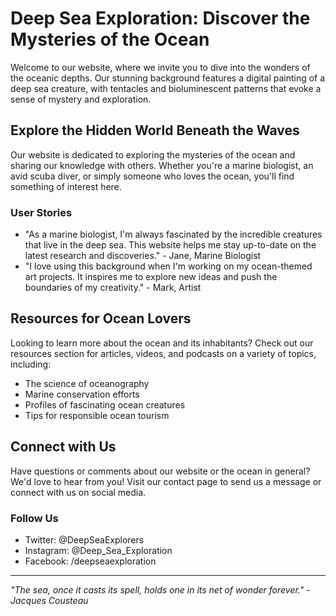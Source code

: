 <!--font:Lato-->

# Deep Sea Exploration: Discover the Mysteries of the Ocean

Welcome to our website, where we invite you to dive into the wonders of the oceanic depths. Our stunning background features a digital painting of a deep sea creature, with tentacles and bioluminescent patterns that evoke a sense of mystery and exploration.

## Explore the Hidden World Beneath the Waves

Our website is dedicated to exploring the mysteries of the ocean and sharing our knowledge with others. Whether you're a marine biologist, an avid scuba diver, or simply someone who loves the ocean, you'll find something of interest here.

### User Stories

- "As a marine biologist, I'm always fascinated by the incredible creatures that live in the deep sea. This website helps me stay up-to-date on the latest research and discoveries." - Jane, Marine Biologist
- "I love using this background when I'm working on my ocean-themed art projects. It inspires me to explore new ideas and push the boundaries of my creativity." - Mark, Artist

## Resources for Ocean Lovers

Looking to learn more about the ocean and its inhabitants? Check out our resources section for articles, videos, and podcasts on a variety of topics, including:

- The science of oceanography
- Marine conservation efforts
- Profiles of fascinating ocean creatures
- Tips for responsible ocean tourism

## Connect with Us

Have questions or comments about our website or the ocean in general? We'd love to hear from you! Visit our contact page to send us a message or connect with us on social media.

### Follow Us

- Twitter: @DeepSeaExplorers
- Instagram: @Deep_Sea_Exploration
- Facebook: /deepseaexploration

---

_"The sea, once it casts its spell, holds one in its net of wonder forever." - Jacques Cousteau_

<!--

Write me content for website with wallpaper which alt text is:

"A digital painting of a deep sea creature, with tentacles and bioluminescent patterns evoking a sense of mystery and exploration."

The name/title of the page should not be 1:1 copy of the alt text but rather a real content of the website which is using this wallpaper.

- Use markdown format 
- Start with heading
- Heading should be short and concise
- The content should look like a real website 
- The website should not be about the wallpaper, wallpaper is just a related background
- Heading should be contain work "wallpaper" or "background"
- Include real sections like references, contact, user stories, etc. use things relevant to the page purpose.
- Feel free to use structure like headings, bullets, numbering, blockquotes, paragraphs, horizontal lines, etc.
- You can use formatting like bold or _italic_
- You can include UTF-8 emojis
- Links should be only #hash anchors (and you can refer to the document itself)
- Do not include images


---


# Oceanic Depths Wallpaper: Explore the Mysteries of the Deep

Welcome to our website, where we celebrate the beauty and wonder of the oceanic depths. Our stunning wallpaper features a digital painting of a deep sea creature, with tentacles and bioluminescent patterns that evoke a sense of mystery and exploration.

## Discover the Secrets of the Deep

Our website is dedicated to exploring the mysteries of the ocean and sharing our knowledge with others. Whether you're a marine biologist, an avid scuba diver, or simply someone who loves the ocean, you'll find something of interest here.

### User Stories

- "I love using this wallpaper as my background when I'm working on my marine biology research. It reminds me of the incredible creatures that live in the deep sea." - Jane, Marine Biologist
- "As a scuba diver, I'm always looking for new ways to connect with the ocean. This wallpaper helps me feel like I'm diving into the depths every time I open my computer." - Mark, Scuba Diver

## Resources for Ocean Lovers

Looking to learn more about the ocean and its inhabitants? Check out our resources section for articles, videos, and podcasts on a variety of topics, including:

- The science of oceanography
- Marine conservation efforts
- Profiles of fascinating ocean creatures
- Tips for responsible ocean tourism

## Connect with Us

Have questions or comments about our website or the ocean in general? We'd love to hear from you! Visit our contact page to send us a message or connect with us on social media.

### Follow Us

- Twitter: @OceanicDepths
- Instagram: @Oceanic_Depths
- Facebook: /oceanicdepths

---

_"The ocean stirs the heart, inspires the imagination, and brings eternal joy to the soul." - Wyland_


---


Heading should not include word "wallpaper". The website should not be about the wallpaper itself, wallpaper is just a related background, rewrite whole content.


---


# Deep Sea Exploration: Discover the Mysteries of the Ocean

Welcome to our website, where we invite you to dive into the wonders of the oceanic depths. Our stunning background features a digital painting of a deep sea creature, with tentacles and bioluminescent patterns that evoke a sense of mystery and exploration.

## Explore the Hidden World Beneath the Waves

Our website is dedicated to exploring the mysteries of the ocean and sharing our knowledge with others. Whether you're a marine biologist, an avid scuba diver, or simply someone who loves the ocean, you'll find something of interest here.

### User Stories

- "As a marine biologist, I'm always fascinated by the incredible creatures that live in the deep sea. This website helps me stay up-to-date on the latest research and discoveries." - Jane, Marine Biologist
- "I love using this background when I'm working on my ocean-themed art projects. It inspires me to explore new ideas and push the boundaries of my creativity." - Mark, Artist

## Resources for Ocean Lovers

Looking to learn more about the ocean and its inhabitants? Check out our resources section for articles, videos, and podcasts on a variety of topics, including:

- The science of oceanography
- Marine conservation efforts
- Profiles of fascinating ocean creatures
- Tips for responsible ocean tourism

## Connect with Us

Have questions or comments about our website or the ocean in general? We'd love to hear from you! Visit our contact page to send us a message or connect with us on social media.

### Follow Us

- Twitter: @DeepSeaExplorers
- Instagram: @Deep_Sea_Exploration
- Facebook: /deepseaexploration

---

_"The sea, once it casts its spell, holds one in its net of wonder forever." - Jacques Cousteau_

-->
